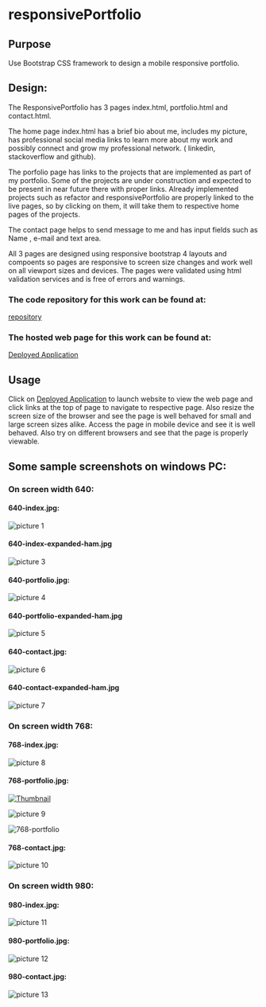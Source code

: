 # responsivePortfolio
## Purpose
Use Bootstrap CSS framework to design a mobile responsive portfolio.

## Design:
The ResponsivePortfolio has 3 pages index.html, portfolio.html and contact.html.

The home page index.html has a brief bio about me, includes my picture, has professional social media links to learn more about my work and possibly connect and grow my professional network. ( linkedin, stackoverflow and github).

The porfolio page has links to the projects that are implemented as part of my portfolio.  Some of the projects are under construction and expected to be present in near future there with proper links.  Already implemented projects such as refactor and responsivePortfolio are properly linked to the live pages, so by clicking on them, it will take them to respective home pages of the projects.

The contact page helps to send message to me and has input fields such as Name , e-mail and text area.

All 3 pages are designed using responsive bootstrap 4 layouts and compoents so pages are responsive to screen size changes and work well on all viewport sizes and devices. The pages were validated using html validation services and is free of errors and warnings.

### The code repository for this work can be found at:
[repository](https://github.com/s-suresh-kumar/responsivePortfolio)

### The hosted web page for this work can be found at:
[Deployed Application](https://s-suresh-kumar.github.io/responsivePortfolio/)

## Usage 
Click  on [Deployed Application](https://s-suresh-kumar.github.io/responsivePortfolio/) to launch website to view the web page and click links at the top of page to navigate to respective page. Also resize the screen size of the browser and see the page is well behaved for small and large screen sizes alike. Access the page in mobile device and see it is well behaved. Also try on different browsers and see that the page is properly viewable.

## Some sample screenshots on windows PC:


### On screen width 640:  

#### 640-index.jpg:  

![picture 1](images/b2b6c9478065e13b6395c6338ca905b7d4e4e21c06bd59001267ac473c311e6b.png)  

  

#### 640-index-expanded-ham.jpg


![picture 3](images/337fcb2e75bc131a45814ae330b82a81d24cb344be00a2f7dac2af16f92d59a9.png)  

  

#### 640-portfolio.jpg:


![picture 4](images/04b03e6c9a14fb76617b582509a824cc2243c55fc5b61acf355c2294c86fbe9e.png)  


#### 640-portfolio-expanded-ham.jpg


![picture 5](images/be548ba7be8341ca8fcf55f69187cb3181cf3256dae55e885eb1ae4cf6ccfb15.png)  
  

#### 640-contact.jpg:


![picture 6](images/3f862dadd967d1a6a5d1acdffd705a87eeb3658f04772966a7f2c4d19a84f920.png)  
  

#### 640-contact-expanded-ham.jpg


![picture 7](images/3abdbbdd0f6e1df2ceed28289914975a1d4967bb70080c4254f11aa843592f4a.png)  
  

### On screen width 768:
  

#### 768-index.jpg:


![picture 8](images/191c2fbb2eab264aa23bd4949d7894073d3992a59c2957c60f3c6fff01369f6d.png)  
  


#### 768-portfolio.jpg:
[![Thumbnail](Assets/images/codeQuiz-thumb.jpg)](https://s-suresh-kumar.github.io/codeQuiz/)

![picture 9](results/768-portfolio-july-05-2020.jpg)

<img src="results/768-portfolio-july-05-2020.jpg" alt="768-portfolio">
  
 
#### 768-contact.jpg:


![picture 10](images/590cd353fcbe70f30ead84cb5bf5ef5f009a422dcf01d555fcb9f0f8285d05a9.png)  

    
### On screen width 980:
  

#### 980-index.jpg:


![picture 11](images/7590fb2aab9a9341b23251a279cc14dc894cbcebd4d90539de3058558f02f2d7.png)  
  
  
#### 980-portfolio.jpg:


![picture 12](images/490035c5ec7931e5df1f34fb19eae0ef4ea98f02d338008abf86af2d3be305fc.png)  
  

#### 980-contact.jpg:


![picture 13](images/8e64991de2b0908e8d391f7a0d504654bccda7d35844c751d72009cc877dcfcc.png)  
  
